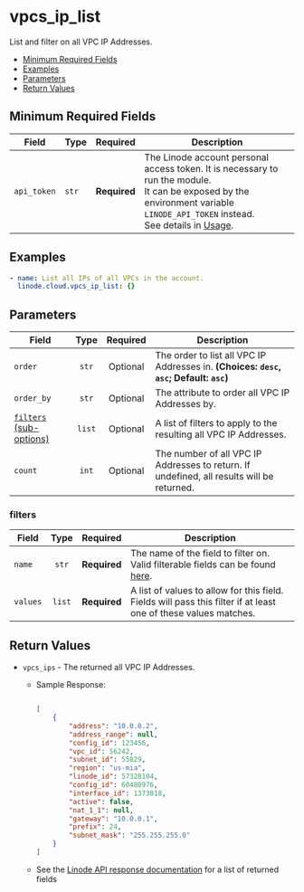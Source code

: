 # vpcs_ip_list

List and filter on all VPC IP Addresses.

- [Minimum Required Fields](#minimum-required-fields)
- [Examples](#examples)
- [Parameters](#parameters)
- [Return Values](#return-values)

## Minimum Required Fields
| Field       | Type  | Required     | Description                                                                                                                                                                                                              |
|-------------|-------|--------------|--------------------------------------------------------------------------------------------------------------------------------------------------------------------------------------------------------------------------|
| `api_token` | `str` | **Required** | The Linode account personal access token. It is necessary to run the module. <br/>It can be exposed by the environment variable `LINODE_API_TOKEN` instead. <br/>See details in [Usage](https://github.com/linode/ansible_linode?tab=readme-ov-file#usage). |

## Examples

```yaml
- name: List all IPs of all VPCs in the account.
  linode.cloud.vpcs_ip_list: {}
```


## Parameters

| Field     | Type | Required | Description                                                                  |
|-----------|------|----------|------------------------------------------------------------------------------|
| `order` | <center>`str`</center> | <center>Optional</center> | The order to list all VPC IP Addresses in.  **(Choices: `desc`, `asc`; Default: `asc`)** |
| `order_by` | <center>`str`</center> | <center>Optional</center> | The attribute to order all VPC IP Addresses by.   |
| [`filters` (sub-options)](#filters) | <center>`list`</center> | <center>Optional</center> | A list of filters to apply to the resulting all VPC IP Addresses.   |
| `count` | <center>`int`</center> | <center>Optional</center> | The number of all VPC IP Addresses to return. If undefined, all results will be returned.   |

### filters

| Field     | Type | Required | Description                                                                  |
|-----------|------|----------|------------------------------------------------------------------------------|
| `name` | <center>`str`</center> | <center>**Required**</center> | The name of the field to filter on. Valid filterable fields can be found [here](https://techdocs.akamai.com/linode-api/reference/get-vpcs-ips).   |
| `values` | <center>`list`</center> | <center>**Required**</center> | A list of values to allow for this field. Fields will pass this filter if at least one of these values matches.   |

## Return Values

- `vpcs_ips` - The returned all VPC IP Addresses.

    - Sample Response:
        ```json
        
        [
            {
                "address": "10.0.0.2",
                "address_range": null,
                "config_id": 123456,
                "vpc_id": 56242,
                "subnet_id": 55829,
                "region": "us-mia",
                "linode_id": 57328104,
                "config_id": 60480976,
                "interface_id": 1373818,
                "active": false,
                "nat_1_1": null,
                "gateway": "10.0.0.1",
                "prefix": 24,
                "subnet_mask": "255.255.255.0"
            }
        ]
        ```
    - See the [Linode API response documentation](https://techdocs.akamai.com/linode-api/reference/get-vpcs-ips) for a list of returned fields


